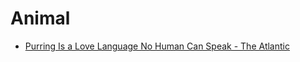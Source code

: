 Animal
======
* [Purring Is a Love Language No Human Can Speak - The Atlantic](https://www.theatlantic.com/science/archive/2022/09/why-cats-purr-vocalization-science/671358/)
